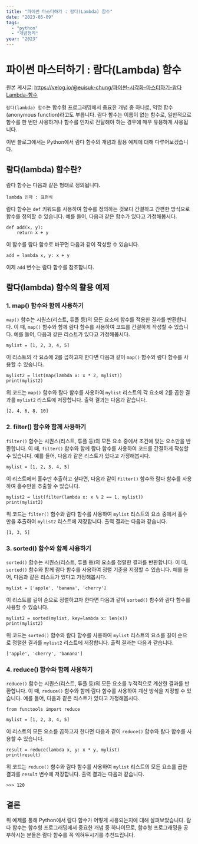 ```yaml
---
title: "파이썬 마스터하기 : 람다(Lambda) 함수"
date: "2023-05-09"
tags:
  - "python"
  - "개념정리"
year: "2023"
---
```


# 파이썬 마스터하기 : 람다(Lambda) 함수

원본 게시글: https://velog.io/@euisuk-chung/파이썬-시각화-마스터하기-람다Lambda-함수



`람다(lambda) 함수`는 함수형 프로그래밍에서 중요한 개념 중 하나로, 익명 함수(anonymous function)라고도 부릅니다. 람다 함수는 이름이 없는 함수로, 일반적으로 함수를 한 번만 사용하거나 함수를 인자로 전달해야 하는 경우에 매우 유용하게 사용됩니다.

이번 블로그에서는 Python에서 람다 함수의 개념과 활용 예제에 대해 다루어보겠습니다.

람다(lambda) 함수란?
---------------

람다 함수는 다음과 같은 형태로 정의됩니다.

```
lambda 인자 : 표현식
```

람다 함수는 `def` 키워드를 사용하여 함수를 정의하는 것보다 간결하고 간편한 방식으로 함수를 정의할 수 있습니다. 예를 들어, 다음과 같은 함수가 있다고 가정해봅시다.

```
def add(x, y):
    return x + y
```

이 함수를 람다 함수로 바꾸면 다음과 같이 작성할 수 있습니다.

```
add = lambda x, y: x + y
```

이제 `add` 변수는 람다 함수를 참조합니다.

람다(lambda) 함수의 활용 예제
--------------------

### 1. map() 함수와 함께 사용하기

`map()` 함수는 시퀀스(리스트, 튜플 등)의 모든 요소에 함수를 적용한 결과를 반환합니다. 이 때, `map()` 함수와 함께 람다 함수를 사용하여 코드를 간결하게 작성할 수 있습니다. 예를 들어, 다음과 같은 리스트가 있다고 가정해봅시다.

```
mylist = [1, 2, 3, 4, 5]
```

이 리스트의 각 요소에 2를 곱하고자 한다면 다음과 같이 `map()` 함수와 람다 함수를 사용할 수 있습니다.

```
mylist2 = list(map(lambda x: x * 2, mylist))
print(mylist2)
```

위 코드는 `map()` 함수와 람다 함수를 사용하여 `mylist` 리스트의 각 요소에 2를 곱한 결과를 `mylist2` 리스트에 저장합니다. 출력 결과는 다음과 같습니다.

```
[2, 4, 6, 8, 10]
```
### 2. filter() 함수와 함께 사용하기

`filter()` 함수는 시퀀스(리스트, 튜플 등)의 모든 요소 중에서 조건에 맞는 요소만을 반환합니다. 이 때, `filter()` 함수와 함께 람다 함수를 사용하여 코드를 간결하게 작성할 수 있습니다. 예를 들어, 다음과 같은 리스트가 있다고 가정해봅시다.

```
mylist = [1, 2, 3, 4, 5]
```

이 리스트에서 홀수만 추출하고 싶다면, 다음과 같이 `filter()` 함수와 람다 함수를 사용하여 홀수만을 추출할 수 있습니다.

```
mylist2 = list(filter(lambda x: x % 2 == 1, mylist))
print(mylist2)
```

위 코드는 `filter()` 함수와 람다 함수를 사용하여 `mylist` 리스트의 요소 중에서 홀수만을 추출하여 `mylist2` 리스트에 저장합니다. 출력 결과는 다음과 같습니다.

```
[1, 3, 5]
```
### 3. sorted() 함수와 함께 사용하기

`sorted()` 함수는 시퀀스(리스트, 튜플 등)의 요소를 정렬한 결과를 반환합니다. 이 때, `sorted()` 함수와 함께 람다 함수를 사용하여 정렬 기준을 지정할 수 있습니다. 예를 들어, 다음과 같은 리스트가 있다고 가정해봅시다.

```
mylist = ['apple', 'banana', 'cherry']
```

이 리스트를 길이 순으로 정렬하고자 한다면 다음과 같이 `sorted()` 함수와 람다 함수를 사용할 수 있습니다.

```
mylist2 = sorted(mylist, key=lambda x: len(x))
print(mylist2)
```

위 코드는 `sorted()` 함수와 람다 함수를 사용하여 `mylist` 리스트의 요소를 길이 순으로 정렬한 결과를 `mylist2` 리스트에 저장합니다. 출력 결과는 다음과 같습니다.

```
['apple', 'cherry', 'banana']
```
### 4. reduce() 함수와 함께 사용하기

`reduce()` 함수는 시퀀스(리스트, 튜플 등)의 모든 요소를 누적적으로 계산한 결과를 반환합니다. 이 때, `reduce()` 함수와 함께 람다 함수를 사용하여 계산 방식을 지정할 수 있습니다. 예를 들어, 다음과 같은 리스트가 있다고 가정해봅시다.

```
from functools import reduce

mylist = [1, 2, 3, 4, 5]
```

이 리스트의 모든 요소를 곱하고자 한다면 다음과 같이 `reduce()` 함수와 람다 함수를 사용할 수 있습니다.

```
result = reduce(lambda x, y: x * y, mylist)
print(result)
```

위 코드는 `reduce()` 함수와 람다 함수를 사용하여 `mylist` 리스트의 모든 요소를 곱한 결과를 `result` 변수에 저장합니다. 출력 결과는 다음과 같습니다.

```
>>> 120
```

결론
--

위 예제를 통해 Python에서 람다 함수가 어떻게 사용되는지에 대해 살펴보았습니다. 람다 함수는 함수형 프로그래밍에서 중요한 개념 중 하나이므로, 함수형 프로그래밍을 공부하시는 분들은 람다 함수를 꼭 익혀두시기를 추천드립니다.

